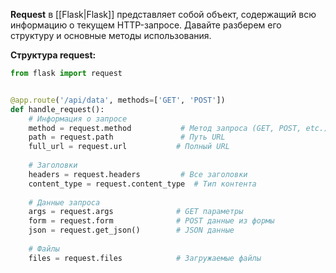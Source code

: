 **Request** в [[Flask|Flask]] представляет собой объект, содержащий всю информацию о текущем HTTP-запросе. Давайте разберем его структуру и основные методы использования.

**Структура request:**

```Python
from flask import request


@app.route('/api/data', methods=['GET', 'POST'])
def handle_request():
    # Информация о запросе
    method = request.method           # Метод запроса (GET, POST, etc.)
    path = request.path               # Путь URL
    full_url = request.url           # Полный URL
    
    # Заголовки
    headers = request.headers         # Все заголовки
    content_type = request.content_type  # Тип контента
    
    # Данные запроса
    args = request.args              # GET параметры
    form = request.form              # POST данные из формы
    json = request.get_json()        # JSON данные
    
    # Файлы
    files = request.files            # Загружаемые файлы
```